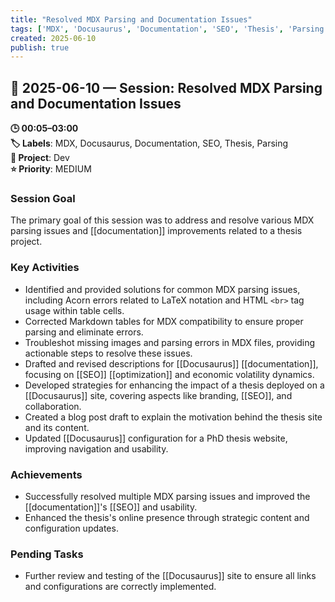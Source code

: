 ```yaml
---
title: "Resolved MDX Parsing and Documentation Issues"
tags: ['MDX', 'Docusaurus', 'Documentation', 'SEO', 'Thesis', 'Parsing']
created: 2025-06-10
publish: true
---
```


## 📅 2025-06-10 — Session: Resolved MDX Parsing and Documentation Issues

**🕒 00:05–03:00**  
**🏷️ Labels**: MDX, Docusaurus, Documentation, SEO, Thesis, Parsing  
**📂 Project**: Dev  
**⭐ Priority**: MEDIUM  


### Session Goal
The primary goal of this session was to address and resolve various MDX parsing issues and [[documentation]] improvements related to a thesis project.

### Key Activities
- Identified and provided solutions for common MDX parsing issues, including Acorn errors related to LaTeX notation and HTML `<br>` tag usage within table cells.
- Corrected Markdown tables for MDX compatibility to ensure proper parsing and eliminate errors.
- Troubleshot missing images and parsing errors in MDX files, providing actionable steps to resolve these issues.
- Drafted and revised descriptions for [[Docusaurus]] [[documentation]], focusing on [[SEO]] [[optimization]] and economic volatility dynamics.
- Developed strategies for enhancing the impact of a thesis deployed on a [[Docusaurus]] site, covering aspects like branding, [[SEO]], and collaboration.
- Created a blog post draft to explain the motivation behind the thesis site and its content.
- Updated [[Docusaurus]] configuration for a PhD thesis website, improving navigation and usability.

### Achievements
- Successfully resolved multiple MDX parsing issues and improved the [[documentation]]'s [[SEO]] and usability.
- Enhanced the thesis's online presence through strategic content and configuration updates.

### Pending Tasks
- Further review and testing of the [[Docusaurus]] site to ensure all links and configurations are correctly implemented.
